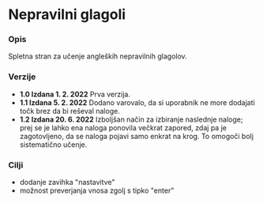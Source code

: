 # Nepravilni glagoli
### Opis
  Spletna stran za učenje angleških nepravilnih glagolov.

### Verzije
* **1.0 Izdana 1. 2. 2022** Prva verzija.
* **1.1 Izdana 5. 2. 2022** Dodano varovalo, da si uporabnik ne more dodajati točk brez da bi reševal naloge.
* **1.2 Izdana 20. 6. 2022** Izboljšan način za izbiranje naslednje naloge; prej se je lahko ena naloga ponovila večkrat zapored, zdaj pa je zagotovljeno, da se naloga pojavi samo enkrat na krog. To omogoči bolj sistematično učenje.
### Cilji
* dodanje zavihka "nastavitve"
* možnost preverjanja vnosa zgolj s tipko "enter"
